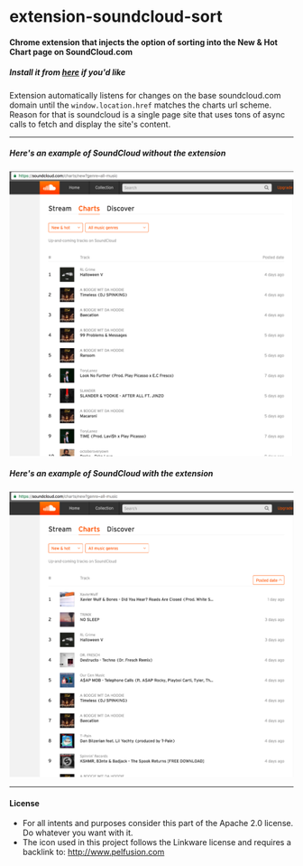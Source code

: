 # extension-soundcloud-sort

#### Chrome extension that injects the option of sorting into the New & Hot Chart page on SoundCloud.com
##### Install it from [here](https://chrome.google.com/webstore/detail/sound-cloud-sort/ocdlgkpkfpkahhkjcjgfjkbeebhdfama) if you'd like
Extension automatically listens for changes on the base soundcloud.com domain until the `window.location.href` matches the charts url scheme. Reason for that is soundcloud is a single page site that uses tons of async calls to fetch and display the site's content. 

---
##### Here's an example of SoundCloud _without_ the extension
![alt text](https://github.com/Aystub/extension-soundcloud-sort/blob/master/screenshots/Without.png "Without")

##### Here's an example of SoundCloud _with_ the extension
![alt text](https://github.com/Aystub/extension-soundcloud-sort/blob/master/screenshots/With.png "With")

---

#### License 
* For all intents and purposes consider this part of the Apache 2.0 license. Do whatever you want with it. <br>
* The icon used in this project follows the Linkware license and requires a backlink to: http://www.pelfusion.com 
